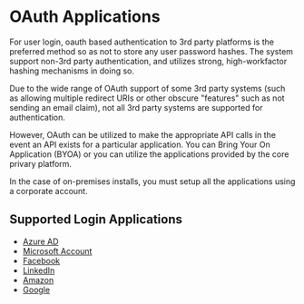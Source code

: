 # OAuth Applications

For user login, oauth based authentication to 3rd party platforms is the preferred method so as not to store any user password hashes.  The system support non-3rd party authentication, and utilizes strong, high-workfactor hashing mechanisms in doing so.

Due to the wide range of OAuth support of some 3rd party systems (such as allowing multiple redirect URIs or other obscure "features" such as not sending an email claim), not all 3rd party systems are supported for authentication.  

However, OAuth can be utilized to make the appropriate API calls in the event an API exists for a particular application.  You can Bring Your On Application (BYOA) or you can utilize the applications provided by the core privary platform.  

In the case of on-premises installs, you must setup all the applications using a corporate account.

## Supported Login Applications

-   [Azure AD](../Installation/Azure.md)
-   [Microsoft Account](../Installation/Microsoft.md)
-   [Facebook](../Installation/Facebook.md)
-   [LinkedIn](../Installation/LinkedIn.md)
-   [Amazon](../Installation/Amazon.md)
-   [Google](../Installation/Google.md)